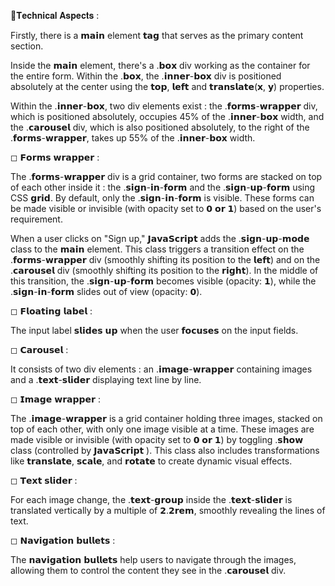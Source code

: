 🔶𝐓𝐞𝐜𝐡𝐧𝐢𝐜𝐚𝐥 𝐀𝐬𝐩𝐞𝐜𝐭𝐬 :
 
Firstly, there is a 𝗺𝗮𝗶𝗻 element 𝘁𝗮𝗴 that serves as the primary content section.

Inside the 𝗺𝗮𝗶𝗻 element, there's a .𝗯𝗼𝘅 div working as the container for the entire form. Within the .𝗯𝗼𝘅, the .𝗶𝗻𝗻𝗲𝗿-𝗯𝗼𝘅 div is positioned absolutely at the center using the 𝘁𝗼𝗽, 𝗹𝗲𝗳𝘁 and 𝘁𝗿𝗮𝗻𝘀𝗹𝗮𝘁𝗲(𝘅, 𝘆) properties.
 
Within the .𝗶𝗻𝗻𝗲𝗿-𝗯𝗼𝘅, two div elements exist : the .𝗳𝗼𝗿𝗺𝘀-𝘄𝗿𝗮𝗽𝗽𝗲𝗿 div, which is positioned absolutely, occupies 45% of the .𝗶𝗻𝗻𝗲𝗿-𝗯𝗼𝘅 width, and the .𝗰𝗮𝗿𝗼𝘂𝘀𝗲𝗹 div, which is also positioned absolutely, to the right of the .𝗳𝗼𝗿𝗺𝘀-𝘄𝗿𝗮𝗽𝗽𝗲𝗿, takes up 55% of the .𝗶𝗻𝗻𝗲𝗿-𝗯𝗼𝘅 width.
 
◻ 𝗙𝗼𝗿𝗺𝘀 𝘄𝗿𝗮𝗽𝗽𝗲𝗿 :
 
The .𝗳𝗼𝗿𝗺𝘀-𝘄𝗿𝗮𝗽𝗽𝗲𝗿 div is a grid container, two forms are stacked on top of each other inside it : the .𝘀𝗶𝗴𝗻-𝗶𝗻-𝗳𝗼𝗿𝗺 and the .𝘀𝗶𝗴𝗻-𝘂𝗽-𝗳𝗼𝗿𝗺 using CSS 𝗴𝗿𝗶𝗱. By default, only the .𝘀𝗶𝗴𝗻-𝗶𝗻-𝗳𝗼𝗿𝗺 is visible. These forms can be made visible or invisible (with opacity set to 𝟬 𝗼𝗿 𝟭) based on the user's requirement.
 
When a user clicks on "Sign up," 𝗝𝗮𝘃𝗮𝗦𝗰𝗿𝗶𝗽𝘁 adds the .𝘀𝗶𝗴𝗻-𝘂𝗽-𝗺𝗼𝗱𝗲 class to the 𝗺𝗮𝗶𝗻 element. This class triggers a transition effect on the .𝗳𝗼𝗿𝗺𝘀-𝘄𝗿𝗮𝗽𝗽𝗲𝗿 div (smoothly shifting its position to the 𝗹𝗲𝗳𝘁) and on the .𝗰𝗮𝗿𝗼𝘂𝘀𝗲𝗹 div (smoothly shifting its position to the 𝗿𝗶𝗴𝗵𝘁). In the middle of this transition, the .𝘀𝗶𝗴𝗻-𝘂𝗽-𝗳𝗼𝗿𝗺 becomes visible (opacity: 𝟭), while the .𝘀𝗶𝗴𝗻-𝗶𝗻-𝗳𝗼𝗿𝗺 slides out of view (opacity: 𝟬).
 
◻ 𝗙𝗹𝗼𝗮𝘁𝗶𝗻𝗴 𝗹𝗮𝗯𝗲𝗹 :
 
The input label 𝘀𝗹𝗶𝗱𝗲𝘀 𝘂𝗽 when the user 𝗳𝗼𝗰𝘂𝘀𝗲𝘀 on the input fields.
 
◻ 𝗖𝗮𝗿𝗼𝘂𝘀𝗲𝗹 :
 
It consists of two div elements : an .𝗶𝗺𝗮𝗴𝗲-𝘄𝗿𝗮𝗽𝗽𝗲𝗿 containing images and a .𝘁𝗲𝘅𝘁-𝘀𝗹𝗶𝗱𝗲𝗿 displaying text line by line.
 
◻ 𝗜𝗺𝗮𝗴𝗲 𝘄𝗿𝗮𝗽𝗽𝗲𝗿 :
 
The .𝗶𝗺𝗮𝗴𝗲-𝘄𝗿𝗮𝗽𝗽𝗲𝗿 is a grid container holding three images, stacked on top of each other, with only one image visible at a time. These images are made visible or invisible (with opacity set to 𝟬 𝗼𝗿 𝟭) by toggling .𝘀𝗵𝗼𝘄 class (controlled by 𝗝𝗮𝘃𝗮𝗦𝗰𝗿𝗶𝗽𝘁 ). This class also includes transformations like 𝘁𝗿𝗮𝗻𝘀𝗹𝗮𝘁𝗲, 𝘀𝗰𝗮𝗹𝗲, and 𝗿𝗼𝘁𝗮𝘁𝗲 to create dynamic visual effects.
 
◻ 𝗧𝗲𝘅𝘁 𝘀𝗹𝗶𝗱𝗲𝗿 :
 
For each image change, the .𝘁𝗲𝘅𝘁-𝗴𝗿𝗼𝘂𝗽 inside the .𝘁𝗲𝘅𝘁-𝘀𝗹𝗶𝗱𝗲𝗿 is translated vertically by a multiple of 𝟮.𝟮𝗿𝗲𝗺, smoothly revealing the lines of text.
 
◻ 𝗡𝗮𝘃𝗶𝗴𝗮𝘁𝗶𝗼𝗻 𝗯𝘂𝗹𝗹𝗲𝘁𝘀 :
 
The 𝗻𝗮𝘃𝗶𝗴𝗮𝘁𝗶𝗼𝗻 𝗯𝘂𝗹𝗹𝗲𝘁𝘀 help users to navigate through the images, allowing them to control the content they see in the .𝗰𝗮𝗿𝗼𝘂𝘀𝗲𝗹 div.

